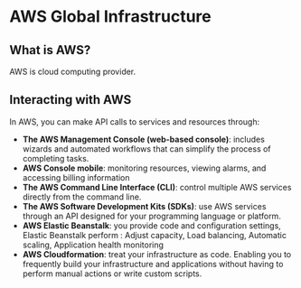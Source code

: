 # AWS Global Infrastructure

## What is AWS?

AWS is cloud computing provider.


## Interacting with AWS

In AWS, you can make API calls to services and resources through:

- **The AWS Management Console (web-based console)**: includes wizards and automated workflows that can simplify the process of completing tasks.
- **AWS Console mobile**: monitoring resources, viewing alarms, and accessing billing information
- **The AWS Command Line Interface (CLI)**: control multiple AWS services directly from the command line.
- **The AWS Software Development Kits (SDKs)**: use AWS services through an API designed for your programming language or platform.
- **AWS Elastic Beanstalk**: you provide code and configuration settings, Elastic Beanstalk perform : Adjust capacity, Load balancing, Automatic scaling, Application health monitoring
- **AWS Cloudformation**: treat your infrastructure as code. Enabling you to frequently build your infrastructure and applications without having to perform manual actions or write custom scripts.

